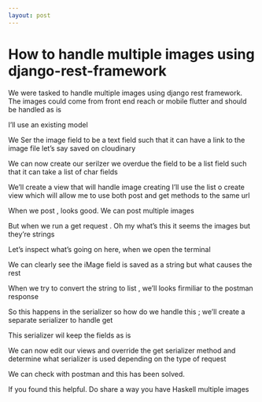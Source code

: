 ```yaml
---
layout: post
---
```


# How to handle multiple images using django-rest-framework

We were tasked to handle multiple images using django rest framework. The images could come from front end reach or mobile flutter and should be handled as is 

I’ll use an existing model 

We Ser the image field to be a text field such that it can have a link to the image file let’s say saved on cloudinary 

We can now create our serilzer we overdue the field to be a list field such that it can take a list of char fields 

We’ll create a view that will handle image creating 
I’ll use the list o create view which will allow me to use both post and get methods to the same url 

When we post , looks good. We can post multiple images 

But when we run a get request . Oh my what’s this it seems the images but they’re strings 

Let’s inspect what’s going on here, when we open the terminal 

We can clearly see the iMage field is saved as a string but what causes the rest 

When we try to convert the string to list , we’ll looks firmiliar to the postman response 

So this happens in the serializer so how do we handle this ; we’ll create a separate serializer to handle get 

This serializer wil keep the fields as is 

We can now edit our views and override the get serializer method and determine what serializer is used depending on the type of request 

We can check with postman and this has been solved. 

If you found this helpful. Do share a way you have Haskell multiple images 
